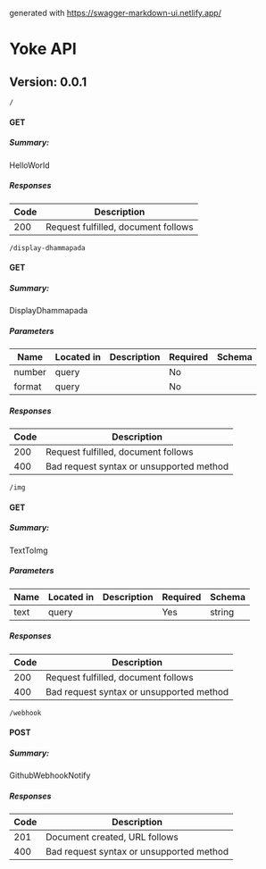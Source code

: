generated with https://swagger-markdown-ui.netlify.app/

# Yoke API
## Version: 0.0.1

```
/
```

#### GET
##### Summary:

HelloWorld

##### Responses

| Code | Description |
| ---- | ----------- |
| 200 | Request fulfilled, document follows |

```
/display-dhammapada
```

#### GET
##### Summary:

DisplayDhammapada

##### Parameters

| Name | Located in | Description | Required | Schema |
| ---- | ---------- | ----------- | -------- | ---- |
| number | query |  | No |  |
| format | query |  | No |  |

##### Responses

| Code | Description |
| ---- | ----------- |
| 200 | Request fulfilled, document follows |
| 400 | Bad request syntax or unsupported method |

```
/img
```

#### GET
##### Summary:

TextToImg

##### Parameters

| Name | Located in | Description | Required | Schema |
| ---- | ---------- | ----------- | -------- | ---- |
| text | query |  | Yes | string |

##### Responses

| Code | Description |
| ---- | ----------- |
| 200 | Request fulfilled, document follows |
| 400 | Bad request syntax or unsupported method |

```
/webhook
```

#### POST
##### Summary:

GithubWebhookNotify

##### Responses

| Code | Description |
| ---- | ----------- |
| 201 | Document created, URL follows |
| 400 | Bad request syntax or unsupported method |
